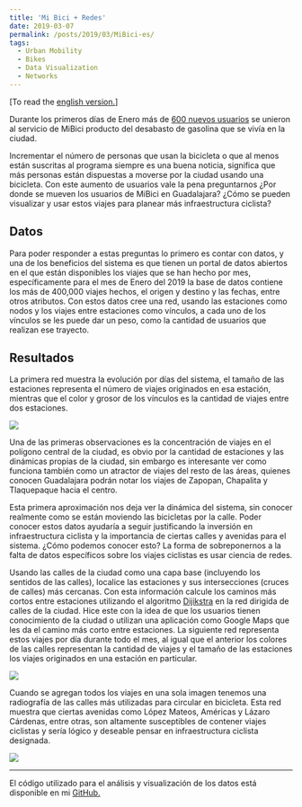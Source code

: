 ```yaml
---
title: 'Mi Bici + Redes'
date: 2019-03-07
permalink: /posts/2019/03/MiBici-es/
tags:
  - Urban Mobility
  - Bikes
  - Data Visualization
  - Networks
---
```



[To read the [english version.](https://luisnatera.com/posts/2019/03/MiBici-en/)]

Durante los primeros días de Enero más de [600 nuevos usuarios](https://www.informador.mx/jalisco/MiBici-gana-61-usuarios-al-dia-durante-periodo-de-desabasto-20190112-0015.html) se unieron al servicio de MiBici producto del desabasto de gasolina que se vivía en la ciudad.

Incrementar el número de personas que usan la bicicleta o que al menos están suscritas al programa siempre es una buena noticia, significa que más personas están dispuestas a moverse por la ciudad usando una bicicleta. Con este aumento de usuarios vale la pena preguntarnos ¿Por donde se mueven los usuarios de MiBici en Guadalajara? ¿Cómo se pueden visualizar y usar estos viajes para planear más infraestructura ciclista?

## Datos
Para poder responder a estas preguntas lo primero es contar con datos, y una de los beneficios del sistema es que tienen un portal de datos abiertos en el que están disponibles los viajes que se han hecho por mes, específicamente para el mes de Enero del 2019 la base de datos contiene los más de 400,000 viajes hechos, el origen y destino y las fechas, entre otros atributos. Con estos datos cree una red, usando las estaciones como nodos y los viajes entre estaciones como vínculos, a cada uno de los vínculos se les puede dar un peso, como la cantidad de usuarios que realizan ese trayecto.

## Resultados
La primera red muestra la evolución por días del sistema, el tamaño de las estaciones representa el número de viajes originados en esa estación, mientras que el color y grosor de los vínculos es la cantidad de viajes entre dos estaciones.

![](/images/MiBici_Month.gif)

Una de las primeras observaciones es la concentración de viajes en el polígono central de la ciudad, es obvio por la cantidad de estaciones y las dinámicas propias de la ciudad, sin embargo es interesante ver como funciona también como un atractor de viajes del resto de las áreas, quienes conocen Guadalajara podrán notar los viajes de Zapopan, Chapalita y Tlaquepaque hacia el centro.

Esta primera aproximación nos deja ver la dinámica del sistema, sin conocer realmente como se están moviendo las bicicletas por la calle. Poder conocer estos datos ayudaría a seguir justificando la inversión en infraestructura ciclista y la importancia de ciertas calles y avenidas para el sistema. ¿Cómo podemos conocer esto? La forma de sobreponernos a la falta de datos específicos sobre los viajes ciclistas es usar ciencia de redes.

Usando las calles de la ciudad como una capa base (incluyendo los sentidos de las calles), localice las estaciones y sus intersecciones (cruces de calles) más cercanas. Con esta información calcule los caminos más cortos entre estaciones utilizando el algoritmo [Dijikstra](https://en.wikipedia.org/wiki/Dijkstra%27s_algorithm) en la red dirigida de calles de la ciudad. Hice este con la idea de que los usuarios tienen conocimiento de la ciudad o utilizan una aplicación como Google Maps que les da el camino más corto entre estaciones. La siguiente red representa estos viajes por día durante todo el mes, al igual que el anterior los colores de las calles representan la cantidad de viajes y el tamaño de las estaciones los viajes originados en una estación en particular.

![](/images/MiBici_Month_Streets.gif)

Cuando se agregan todos los viajes en una sola imagen tenemos una radiografía de las calles más utilizadas para circular en bicicleta. Esta red muestra que ciertas avenidas como López Mateos, Américas y Lázaro Cárdenas, entre otras, son altamente susceptibles de contener viajes ciclistas y sería lógico y deseable pensar en infraestructura ciclista designada.

![](/images/GDL_Bikes_Streets.png)

---
El código utilizado para el análisis y visualización de los datos está disponible en mi [GitHub.](https://github.com/nateraluis/DataVisualization)
